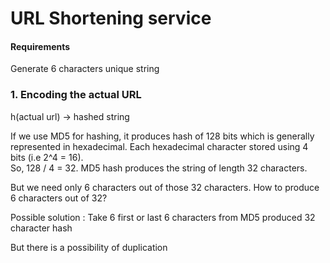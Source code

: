 # URL Shortening service

#### Requirements
Generate 6 characters unique string

### 1. Encoding the actual URL

h(actual url) -> hashed string

If we use MD5 for hashing, it produces hash of 128 bits which is generally represented in hexadecimal. Each hexadecimal character stored using 4 bits (i.e 2^4 = 16).<br>
So, 128 / 4 = 32. MD5 hash produces the string of length 32 characters.

But we need only 6 characters out of those 32 characters. How to produce 6 characters out of 32?

Possible solution : Take 6 first or last 6 characters from MD5 produced 32 character hash

But there is a possibility of duplication

